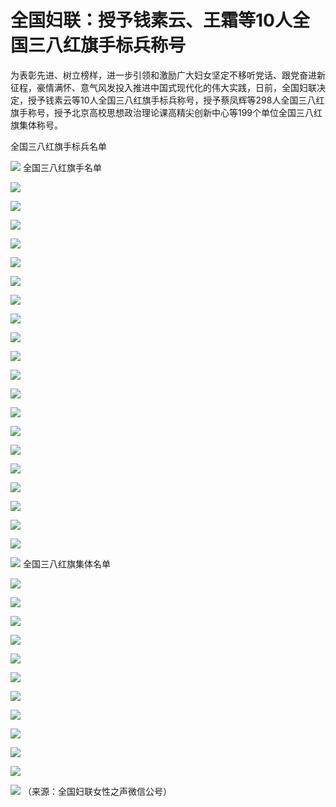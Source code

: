 # 全国妇联：授予钱素云、王霜等10人全国三八红旗手标兵称号

为表彰先进、树立榜样，进一步引领和激励广大妇女坚定不移听党话、跟党奋进新征程，豪情满怀、意气风发投入推进中国式现代化的伟大实践，日前，全国妇联决定，授予钱素云等10人全国三八红旗手标兵称号，授予蔡凤辉等298人全国三八红旗手称号，授予北京高校思想政治理论课高精尖创新中心等199个单位全国三八红旗集体称号。

全国三八红旗手标兵名单

![](https://inews.gtimg.com/om_bt/OO4zLEszLMgesTVN5odA--QG8hb0I4C6idqy3FygXFuHcAA/1000)
全国三八红旗手名单

![](https://inews.gtimg.com/om_bt/OIRDZuGNdHj0dVBKQHZgz3k5VGTIq1QMW_N5Eot6p3wRIAA/1000)

![](https://inews.gtimg.com/om_bt/Oomar8DA9vljoRjHn5qUaeSlokNje_AYYMqXDesN2MrsIAA/1000)

![](https://inews.gtimg.com/om_bt/Oz9OrUEepLUJ65PlZLPC8jCRwqbzugXHQnXruT-UX4fFsAA/1000)

![](https://inews.gtimg.com/om_bt/OnCpHht3G6tks43h4xzhNJV0LpBs_CsV4fxIlXu3GbFO4AA/1000)

![](https://inews.gtimg.com/om_bt/OhsJxHtF-kle-HS8Bm3dZ6AA2mnJXvsO-e4vrN-dSqXvoAA/1000)

![](https://inews.gtimg.com/om_bt/OvNMZS6JyHpuKFnzgxNSUXrCiCNOUpI58FiCXIiKTCFIoAA/1000)

![](https://inews.gtimg.com/om_bt/O32216bngRFI1nOSOZefSrIlOiPklpNrW9h41WWOkiNAIAA/1000)

![](https://inews.gtimg.com/om_bt/OFDgEOwx_YAL5vgP6XPbtlX5a658UVSz445ggozM1lTmQAA/1000)

![](https://inews.gtimg.com/om_bt/OMwJzs-oUGdw1oL4UrWLcrdOBC8xhkxaChgdq9rp8FcfUAA/1000)

![](https://inews.gtimg.com/om_bt/Or8-UoM9OWamBB8bZCylgt5RDSacjVJIKdyj4Lj34qm0YAA/1000)

![](https://inews.gtimg.com/om_bt/OJIN2lUc37V82FA1i2ANxNqIiOVXQIfZTG5TYPBv5xi84AA/1000)

![](https://inews.gtimg.com/om_bt/OvKlG4fdXRssCqlEF5wteRRFgPpgg4jRzCeDtVaIxzNucAA/1000)

![](https://inews.gtimg.com/om_bt/OqEfOuuUOW_q6Ens3HXt3RpSbfi0lQyussbOITeGNQE_8AA/1000)

![](https://inews.gtimg.com/om_bt/OpVNBL32rWnWqlkZTbJpEUuB8N3h78dGR4BfXZ5U9LHMQAA/1000)

![](https://inews.gtimg.com/om_bt/OE2EHpqnUjeqRMcEs3FJ0fbdgBiuk6jh9pG1ca5W9W4lMAA/1000)

![](https://inews.gtimg.com/om_bt/OZPXPrNlE92Z70Wvtb0LteYZSK8b5CDk_SAbzgt3GqYVsAA/1000)

![](https://inews.gtimg.com/om_bt/Ounhew5dG5X8V4jSqJ6TFhPioucY_04-jFTolFWX1jLEQAA/1000)

![](https://inews.gtimg.com/om_bt/O6f22yBFMVnj3Teka_ly-C7o95bAPkAJPheFBdkqXCj8cAA/1000)

![](https://inews.gtimg.com/om_bt/Ok8P6ETD0UkJEIWY7T1CYUeD_WGfnUZ3huxIbeEQrcQT0AA/1000)

![](https://inews.gtimg.com/om_bt/O4UgKBuim6aPKsRMxPcmUas_4RoQglKSiTtGZ_mefgR4YAA/1000)

![](https://inews.gtimg.com/om_bt/OIUh4QRmzClDuojhgN2vJFG0nkxQl4CbI1h7O4AoOewoYAA/1000)
全国三八红旗集体名单

![](https://inews.gtimg.com/om_bt/Op50SjRu40Equh1ZtH6wUE1BUYnqwmmc-M6Q2Bp4Hr3q8AA/1000)

![](https://inews.gtimg.com/om_bt/OkDbKs-y4RM13H3cw2XdMAAgCCsWvcJzeyiV4qyeVKdXAAA/1000)

![](https://inews.gtimg.com/om_bt/Ot2fU8gg_J33HPvMDOjmKyv80fco_5xp2xXTY1Qv7n-kUAA/1000)

![](https://inews.gtimg.com/om_bt/O3IqIwmW0iIchJo-g6_Vfmo0rIcHDDT5F9Cv7TDqlLq3kAA/1000)

![](https://inews.gtimg.com/om_bt/OPYS6-R9Cd5Fq5BKYKKqSJ-OaeeeSRtDTHTLxLt3edEXEAA/1000)

![](https://inews.gtimg.com/om_bt/O2ZnZyR0wR_vtJCMNP5xgVUSk3VlEr3H4uRrQfvrwHlq4AA/1000)

![](https://inews.gtimg.com/om_bt/OCEFa-y6uUSjcsK4t1Agg2YQgnwQCqVO5ahKuU5iLPOj8AA/1000)

![](https://inews.gtimg.com/om_bt/O3cC7eVe-avoASabeXKEjz6yDmxWm7ToB88PgXS8SrPsYAA/1000)

![](https://inews.gtimg.com/om_bt/Oo_T4EvrqWsNYnGkf_CvTQtl1Cus2Pn1_x1PU1TJSfSiUAA/1000)

![](https://inews.gtimg.com/om_bt/OvF--3aCeIsvJljG7DgZwwOikE8nM8Jwevw2Uqf39Xd5YAA/1000)

![](https://inews.gtimg.com/om_bt/O8oXDUu3jtaAx2rQTg5Evda4Xm8rH9NzF2dZ-MvoHo2CYAA/1000)

![](https://inews.gtimg.com/om_bt/Oxa4tnbEfyMm0J5lRPkBE7GrxLrJQRuKYSD1P0e66GmrkAA/1000)
（来源：全国妇联女性之声微信公号）

